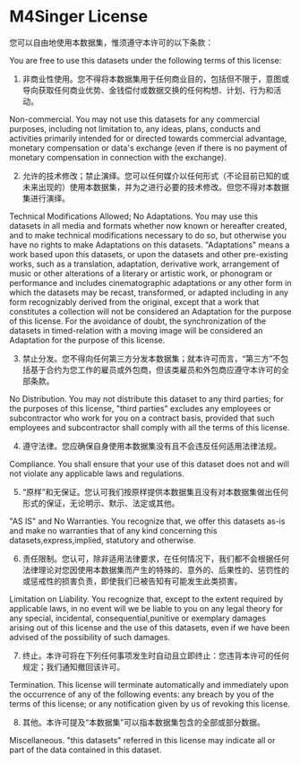 # M4Singer License


您可以自由地使用本数据集，惟须遵守本许可的以下条款：

You are free to use this datasets under the following terms of this license:



1. 非商业性使用。您不得将本数据集用于任何商业目的，包括但不限于，意图或导向获取任何商业优势、金钱偿付或数据交换的任何构想、计划、行为和活动。

Non-commercial. You may not use this datasets for any commercial purposes, including not limitation to, any ideas, plans, conducts and activities primarily intended for or directed towards commercial advantage, monetary compensation or data's exchange (even if there is no payment of monetary compensation in connection with the exchange).

2. 允许的技术修改；禁止演绎。您可以任何媒介以任何形式（不论目前已知的或未来出现的）使用本数据集，并为之进行必要的技术修改。但您不得对本数据集进行演绎。

Technical Modifications Allowed; No Adaptations. You may use this datasets in all media and formats whether now known or hereafter created, and to make technical modifications necessary to do so, but otherwise you have no rights to make Adaptations on this datasets. "Adaptations" means a work based upon this datasets, or upon the datasets and other pre-existing works, such as a translation, adaptation, derivative work, arrangement of music or other alterations of a literary or artistic work, or phonogram or performance and includes cinematographic adaptations or any other form in which the datasets may be recast, transformed, or adapted including in any form recognizably derived from the original, except that a work that constitutes a collection will not be considered an Adaptation for the purpose of this license. For the avoidance of doubt,  the synchronization of the datasets in timed-relation with a moving image will be considered an Adaptation for the purpose of this license.

3. 禁止分发。您不得向任何第三方分发本数据集；就本许可而言，“第三方”不包括基于合约为您工作的雇员或外包商，但该类雇员和外包商应遵守本许可的全部条款。

No Distribution. You may not distribute this dataset to any third parties; for the purposes of this license, "third parties" excludes any employees or subcontractor who work for you on a contract basis, provided that such employees and subcontractor shall comply with all the terms of this license.

4. 遵守法律。您应确保自身使用本数据集没有且不会违反任何适用法律法规。

Compliance. You shall ensure that your use of this dataset does not and will not violate any applicable laws and regulations.

5. “原样”和无保证。您认可我们按原样提供本数据集且没有对本数据集做出任何形式的保证，无论明示、默示、法定或其他。

"AS IS" and No Warranties. You recognize that, we offer this datasets as-is and make no warranties that of any kind concerning this datasets,express,implied, statutory and otherwise. 

6. 责任限制。您认可，除非适用法律要求，在任何情况下，我们都不会根据任何法律理论对您因使用本数据集而产生的特殊的、意外的、后果性的、惩罚性的或惩戒性的损害负责，即使我们已被告知有可能发生此类损害。

Limitation on Liability. You recognize that, except to the extent required by applicable laws, in no event will we be liable to you on any legal theory for any special, incidental, consequential,punitive or exemplary damages arising out of this license and the use of this datasets, even if we have been advised of the possibility of such damages.

7. 终止。本许可将在下列任何事项发生时自动且立即终止：您违背本许可的任何规定；我们通知撤回该许可。

Termination. This license will terminate automatically and immediately upon the occurrence of any of the following events: any breach by you of the terms of this license; or any notification given by us of revoking this license.

8. 其他。本许可提及“本数据集”可以指本数据集包含的全部或部分数据。

Miscellaneous. "this datasets" referred in this license may indicate all or part of the data contained in this dataset. 
